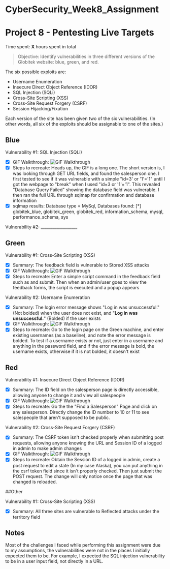 # CyberSecurity_Week8_Assignment

# Project 8 - Pentesting Live Targets

Time spent: **X** hours spent in total

> Objective: Identify vulnerabilities in three different versions of the Globitek website: blue, green, and red.

The six possible exploits are:
* Username Enumeration
* Insecure Direct Object Reference (IDOR)
* SQL Injection (SQLi)
* Cross-Site Scripting (XSS)
* Cross-Site Request Forgery (CSRF)
* Session Hijacking/Fixation

Each version of the site has been given two of the six vulnerabilities. (In other words, all six of the exploits should be assignable to one of the sites.)

## Blue

Vulnerability #1: SQL Injection (SQLi)

  - [x] GIF Walkthrough: <img src='https://i.imgur.com/TYNn5av.gif' title='GIF Walkthrough' width='' alt='GIF Walkthrough' />
  - [x] Steps to recreate: Heads up, the GIF is a long one. The short version is, I was looking through GET URL fields, and found the salesperson one. I first tested to see if it was vulnerable with a simple "id=3' or '1'='1" until I got the webpage to "break" when I used "id=3 or '1'='1". This revealed "Database Query Failed" showing the database field was vulnerable. I then ran the full URL through sqlmap for confirmation and database information
  - [x] sqlmap results: Database type = MySql, Databases found: [*] globitek_blue, globitek_green, globitek_red, information_schema, mysql, performance_schema, sys

Vulnerability #2: __________________


## Green

Vulnerability #1: Cross-Site Scripting (XSS)
  - [x] Summary: The feedback field is vulnerable to Stored XSS attacks
  - [x] GIF Walkthrough: <img src='https://i.imgur.com/CQbR5hz.gif' title='GIF Walkthrough' width='' alt='GIF Walkthrough' />
  - [x] Steps to recreate: Enter a simple script command in the feedback field such as <script>alert('Zach Puderbach found the XSS!');</script> and submit. Then when an admin/user goes to view the feedback forms, the script is executed and a popup appears

Vulnerability #2: Username Enumeration 

  - [x] Summary: The login error message shows "Log in was unsuccessful." (Not bolded) when the user does not exist, and "**Log in was unsuccessful.**" (Bolded) if the user exists
  - [x] GIF Walkthrough: <img src='https://i.imgur.com/MbEQpvw.gif' title='GIF Walkthrough' width='' alt='GIF Walkthrough' />
  - [x] Steps to recreate: Go to the login page on the Green machine, and enter existing usernames (as a baseline), and note the error message is bolded. To test if a username exists or not, just enter in a username and anything in the password field, and if the error message is bold, the username exists, otherwise if it is not bolded, it doesn't exist

## Red

Vulnerability #1: Insecure Direct Object Reference (IDOR)

  - [x] Summary: The ID field on the salesperson page is directly accessible, allowing anyone to change it and view all salespeople
  - [x] GIF Walkthrough: <img src='https://i.imgur.com/YCN6bga.gif' title='GIF Walkthrough' width='' alt='GIF Walkthrough' />
  - [x] Steps to recreate: Go the the "Find a Salesperson" Page and click on any salesperson. Directly change the ID number to 10 or 11 to see salespeople that aren't supposed to be public.

Vulnerability #2: Cross-Site Request Forgery (CSRF)

  - [x] Summary: The CSRF token isn't checked properly when submitting post requests, allowing anyone knowing the URL and Session ID of a logged in admin to make admin changes
  - [x] GIF Walkthrough: <img src='https://i.imgur.com/PYqhVPL.gif' title='GIF Walkthrough' width='' alt='GIF Walkthrough' />
  - [x] Steps to recreate: Obtain the Session ID of a logged in admin, create a post request to edit a state (In my case Alaska), you can put anything in the csrf token field since it isn't properly checked. Then just submit the POST request. The change will only notice once the page that was changed is reloaded.
  
##Other

Vulnerability #1: Cross-Site Scripting (XSS)

- [x] Summary: All three sites are vulnerable to Reflected attacks under the territory field

## Notes

Most of the challenges I faced while performing this assignment were due to my assumptions, the vulnerabilities were not in the places I initially expected them to be. For example, I expected the SQL injection vulnerability to be in a user input field, not directly in a URL.
